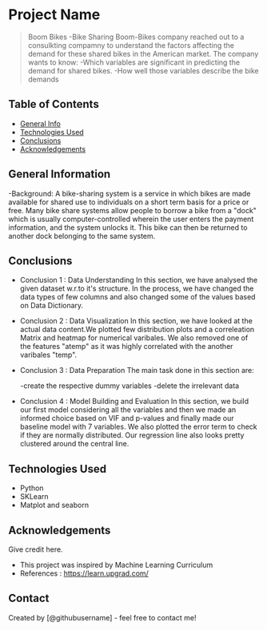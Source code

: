 # Project Name
> Boom Bikes -Bike Sharing 
Boom-Bikes company reached out to a consulkting compamny to understand the factors affecting the demand for these shared bikes in the American market. The company wants to know:
 -Which variables are significant in predicting the demand for shared bikes.
 -How well those variables describe the bike demands


## Table of Contents
* [General Info](#general-information)
* [Technologies Used](#technologies-used)
* [Conclusions](#conclusions)
* [Acknowledgements](#acknowledgements)

<!-- You can include any other section that is pertinent to your problem -->

## General Information
  -Background: A bike-sharing system is a service in which bikes are made available for shared use to individuals on a short term basis for a price or free. Many bike share systems allow people to borrow a bike from a "dock" which is usually computer-controlled wherein the user enters the payment information, and the system unlocks it. This bike can then be returned to another dock belonging to the same system.

<!-- You don't have to answer all the questions - just the ones relevant to your project. -->

## Conclusions
- Conclusion 1 : Data Understanding 
In this section, we have analysed the given dataset w.r.to it's structure. In the process, we have changed the data types of few columns and also changed some of the values based on Data Dictionary.
- Conclusion 2 : Data Visualization 
In this section, we have looked at the actual data content.We plotted few distribution plots and a correleation Matrix and heatmap for numerical varibales. We also removed one of the features "atemp" as it was highly correlated with the another varibales "temp".
- Conclusion 3 : Data Preparation
The main task done in this section are:

  -create the respective dummy variables
  -delete the irrelevant data
- Conclusion 4 : Model Building and Evaluation
In this section, we build our first model considering all the variables and then we made an informed choice based on VIF and p-values and finally made our baseline model with 7 variables. We also plotted the error term to check if they are normally distributed. Our regression line also looks pretty clustered around the central line.

<!-- You don't have to answer all the questions - just the ones relevant to your project. -->


## Technologies Used
- Python
- SKLearn
- Matplot and seaborn

<!-- As the libraries versions keep on changing, it is recommended to mention the version of library used in this project -->

## Acknowledgements
Give credit here.
- This project was inspired by Machine Learning Curriculum
- References : https://learn.upgrad.com/ 



## Contact
Created by [@githubusername] - feel free to contact me!


<!-- Optional -->
<!-- ## License -->
<!-- This project is open source and available under the [... License](). -->

<!-- You don't have to include all sections - just the one's relevant to your project -->
